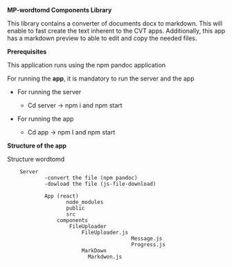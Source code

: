 **MP-wordtomd Components Library**

This library contains a converter of documents docx to markdown. This
will enable to fast create the text inherent to the CVT apps.
Additionally, this app has a markdown preview to able to edit and copy
the needed files.


**Prerequisites**

This application runs using the npm pandoc application

For running the **app**, it is mandatory to run the server and the app

-   For running the server

    -   Cd server -\> npm i and npm start

-   For running the app

    -   Cd app -\> npm I and npm start

**Structure of the app**

Structure
	wordtomd
					
	

```
	Server
	        -convert the file (npm pandoc)
		    -dowload the file (js-file-download)

			App (react)
    			   node_modules
    			   public
    			   src
				components
					FileUploader
					    FileUploader.js
                                        Message.js
	                                    Progress.js
					    MarkDown
						  Markdwon.js
			
```